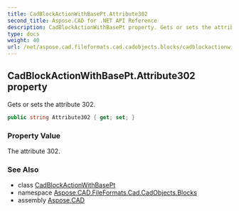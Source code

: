 ```yaml
---
title: CadBlockActionWithBasePt.Attribute302
second_title: Aspose.CAD for .NET API Reference
description: CadBlockActionWithBasePt property. Gets or sets the attribute 302
type: docs
weight: 40
url: /net/aspose.cad.fileformats.cad.cadobjects.blocks/cadblockactionwithbasept/attribute302/
---
```

## CadBlockActionWithBasePt.Attribute302 property

Gets or sets the attribute 302.

```csharp
public string Attribute302 { get; set; }
```

### Property Value

The attribute 302.

### See Also

* class [CadBlockActionWithBasePt](../)
* namespace [Aspose.CAD.FileFormats.Cad.CadObjects.Blocks](../../cadblockactionwithbasept/)
* assembly [Aspose.CAD](../../../)


